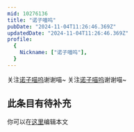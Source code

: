 ```yaml
---
mid: 10276136
title: "诺子喵呜"
pubDate: "2024-11-04T11:26:46.369Z"
updatedDate: "2024-11-04T11:26:46.369Z"
profile:
  {
    Nickname: ["诺子喵呜"],
  }
---
```


关注[诺子喵呜](https://space.bilibili.com/10276136)谢谢喵~ 关注[诺子喵呜](https://space.bilibili.com/10276136)谢谢喵~

## 此条目有待补充
你可以在[这里](https://github.com/Yuhanawa/VTuber.ICU/edit/master/src/content/v/诺子喵呜/index.md)编辑本文
